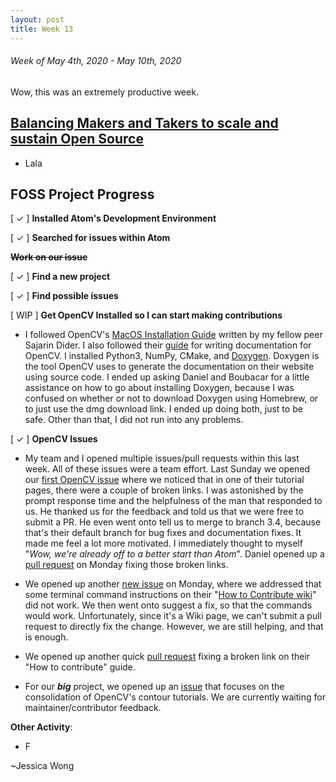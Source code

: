 ```yaml
---
layout: post
title: Week 13
---
```


###### Week of May 4th, 2020 - May 10th, 2020 

Wow, this was an extremely productive week. 

## [Balancing Makers and Takers to scale and sustain Open Source](https://dri.es/balancing-makers-and-takers-to-scale-and-sustain-open-source)

- Lala

## FOSS Project Progress

[ ✓ ] **Installed Atom's Development Environment** 

[ ✓ ] **Searched for issues within Atom**

~~**Work on our issue**~~

[ ✓ ] **Find a new project**

[ ✓ ] **Find possible issues**

[ WIP ] **Get OpenCV Installed so I can start making contributions**

- I followed OpenCV's [MacOS Installation Guide](https://docs.opencv.org/master/d0/db2/tutorial_macos_install.html) written by my fellow peer Sajarin Dider. I also followed their [guide](https://docs.opencv.org/master/d4/db1/tutorial_documentation.html) for writing documentation for OpenCV. I installed Python3, NumPy, CMake, and [Doxygen](http://www.doxygen.nl/). Doxygen is the tool OpenCV uses to generate the documentation on their website using source code. I ended up asking Daniel and Boubacar for a little assistance on how to go about installing Doxygen, because I was confused on whether or not to download Doxygen using Homebrew, or to just use the dmg download link. I ended up doing both, just to be safe. Other than that, I did not run into any problems.

[ ✓ ] **OpenCV Issues**

- My team and I opened multiple issues/pull requests within this last week. All of these issues were a team effort. Last Sunday we opened our [first OpenCV issue](https://github.com/opencv/opencv/issues/17212) where we noticed that in one of their tutorial pages, there were a couple of broken links. I was astonished by the prompt response time and the helpfulness of the man that responded to us. He thanked us for the feedback and told us that we were free to submit a PR. He even went onto tell us to merge to branch 3.4, because that's their default branch for bug fixes and documentation fixes. It made me feel a lot more motivated. I immediately thought to myself "*Wow, we're already off to a better start than Atom*". Daniel opened up a [pull request](https://github.com/opencv/opencv/pull/17218) on Monday fixing those broken links. 

- We opened up another [new issue](https://github.com/opencv/opencv/issues/17220) on Monday,  where we addressed that some terminal command instructions on their "[How to Contribute wiki](https://github.com/opencv/opencv/wiki/How_to_contribute#the-instruction-in-brief)" did not work. We then went onto suggest a fix, so that the commands would work. Unfortunately, since it's a Wiki page, we can't submit a pull request to directly fix the change. However, we are still helping, and that is enough.

- We opened up another quick [pull request](https://github.com/opencv/opencv/pull/17219) fixing a broken link on their "How to contribute" guide.

- For our ***big*** project, we opened up an [issue](https://github.com/opencv/opencv/issues/17245) that focuses on the consolidation of OpenCV's contour tutorials. We are currently waiting for maintainer/contributor feedback.

**Other Activity**: 

- F

~Jessica Wong